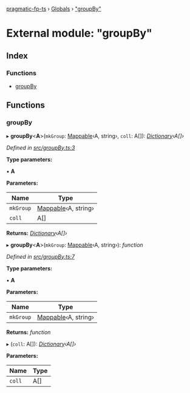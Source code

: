 [pragmatic-fp-ts](../README.md) › [Globals](../globals.md) › ["groupBy"](_groupby_.md)

# External module: "groupBy"

## Index

### Functions

* [groupBy](_groupby_.md#groupby)

## Functions

###  groupBy

▸ **groupBy**<**A**>(`mkGroup`: [Mappable](_types_.md#mappable)‹A, string›, `coll`: A[]): *[Dictionary](_types_.md#dictionary)‹A[]›*

*Defined in [src/groupBy.ts:3](https://github.com/hermann-p/pragmatic-fp-ts/blob/4c86847/src/groupBy.ts#L3)*

**Type parameters:**

▪ **A**

**Parameters:**

Name | Type |
------ | ------ |
`mkGroup` | [Mappable](_types_.md#mappable)‹A, string› |
`coll` | A[] |

**Returns:** *[Dictionary](_types_.md#dictionary)‹A[]›*

▸ **groupBy**<**A**>(`mkGroup`: [Mappable](_types_.md#mappable)‹A, string›): *function*

*Defined in [src/groupBy.ts:7](https://github.com/hermann-p/pragmatic-fp-ts/blob/4c86847/src/groupBy.ts#L7)*

**Type parameters:**

▪ **A**

**Parameters:**

Name | Type |
------ | ------ |
`mkGroup` | [Mappable](_types_.md#mappable)‹A, string› |

**Returns:** *function*

▸ (`coll`: A[]): *[Dictionary](_types_.md#dictionary)‹A[]›*

**Parameters:**

Name | Type |
------ | ------ |
`coll` | A[] |
